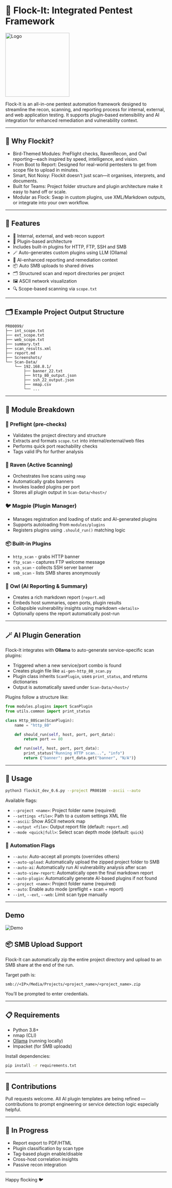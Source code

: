 # 🧰 Flock-It: Integrated Pentest Framework

<img src="flockit.png" alt="Logo" width="200">

Flock-It is an all-in-one pentest automation framework designed to streamline the recon, scanning, and reporting process for internal, external, and web application testing. It supports plugin-based extensibility and AI integration for enhanced remediation and vulnerability context.

---

## 🤔 Why Flockit?

- Bird-Themed Modules: PreFlight checks, RavenRecon, and Owl reporting—each inspired by speed, intelligence, and vision.
- From Boot to Report: Designed for real-world pentesters to get from scope file to upload in minutes.
- Smart, Not Noisy: Flockit doesn't just scan—it organises, interprets, and documents.
- Built for Teams: Project folder structure and plugin architecture make it easy to hand off or scale.
- Modular as Flock: Swap in custom plugins, use XML/Markdown outputs, or integrate into your own workflow.
---

## 🚀 Features

- 🧪 Internal, external, and web recon support
- 🔌 Plugin-based architecture
- Includes built-in plugins for HTTP, FTP, SSH and SMB
- 🪄 Auto-generates custom plugins using LLM (Ollama)
- 🧠 AI-enhanced reporting and remediation context
- 📦 Auto SMB uploads to shared drives
- 🗂️ Structured scan and report directories per project
- 🖼️ ASCII network visualization
- 🔍 Scope-based scanning via `scope.txt`

---

## 🗂️ Example Project Output Structure

```
PR00099/
├── int_scope.txt
├── ext_scope.txt
├── web_scope.txt
├── summary.txt
├── scan_results.xml
├── report.md
├── Screenshots/
└── Scan-Data/
    └── 192.168.8.1/
        ├── banner_22.txt
        ├── http_80_output.json
        ├── ssh_22_output.json
        ├── nmap.csv
        └── ...
```

---

## 🧩 Module Breakdown

### 🛫 Preflight (pre-checks)
- Validates the project directory and structure
- Extracts and formats `scope.txt` into internal/external/web files
- Performs quick port reachability checks
- Tags valid IPs for further analysis

### 🦅 Raven (Active Scanning)
- Orchestrates live scans using `nmap`
- Automatically grabs banners
- Invokes loaded plugins per port
- Stores all plugin output in `Scan-Data/<host>/`

### 🐦 Magpie (Plugin Manager)
- Manages registration and loading of static and AI-generated plugins
- Supports autoloading from `modules/plugins`
- Registers plugins using `.should_run()` matching logic
### 📦 Built-in Plugins
- `http_scan` - grabs HTTP banner
- `ftp_scan` - captures FTP welcome message
- `ssh_scan` - collects SSH server banner
- `smb_scan` - lists SMB shares anonymously


### 🦉 Owl (AI Reporting & Summary)
- Creates a rich markdown report (`report.md`)
- Embeds host summaries, open ports, plugin results
- Collapsible vulnerability insights using markdown `<details>`
- Optionally opens the report automatically post-run

---

## 🪄 AI Plugin Generation

Flock-It integrates with **Ollama** to auto-generate service-specific scan plugins:

- Triggered when a new service/port combo is found
- Creates plugin file like `ai-gen-http_80_scan.py`
- Plugin class inherits `ScanPlugin`, uses `print_status`, and returns dictionaries
- Output is automatically saved under `Scan-Data/<host>/`

Plugins follow a structure like:
```python
from modules.plugins import ScanPlugin
from utils.common import print_status

class Http_80Scan(ScanPlugin):
    name = "http_80"

    def should_run(self, host, port, port_data):
        return port == 80

    def run(self, host, port, port_data):
        print_status("Running HTTP scan...", "info")
        return {"banner": port_data.get("banner", "N/A")}
```

---

## 🔧 Usage

```bash
python3 flockit_dev_0.6.py --project PR00100 --ascii --auto
```

Available flags:
- `--project <name>`: Project folder name (required)
- `--settings <file>`: Path to a custom settings XML file
- `--ascii`: Show ASCII network map
- `--output <file>`: Output report file (default: `report.md`)
- `--mode <quick|full>`: Select scan depth mode (default: `quick`)

### 🧠 Automation Flags
- `--auto`: Auto-accept all prompts (overrides others)
- `--auto-upload`: Automatically upload the zipped project folder to SMB
- `--auto-ai`: Automatically run AI vulnerability analysis after scan
- `--auto-view-report`: Automatically open the final markdown report
- `--auto-plugin`: Automatically generate AI-based plugins if not found
- `--project <name>`: Project folder name (required)
- `--auto`: Enable auto mode (preflight + scan + report)
- `--int`, `--ext`, `--web`: Limit scan type manually

---

## Demo

![Demo](Demo.gif)

## 📦 SMB Upload Support

Flock-It can automatically zip the entire project directory and upload to an SMB share at the end of the run.

Target path is:
```
smb://<IP>/Media/Projects/<project_name>/<project_name>.zip
```
You’ll be prompted to enter credentials.

---

## 📋 Requirements

- Python 3.8+
- nmap (CLI)
- [Ollama](https://ollama.com/) (running locally)
- Impacket (for SMB uploads)

Install dependencies:
```bash
pip install -r requirements.txt
```

---

## 🤝 Contributions

Pull requests welcome. All AI plugin templates are being refined — contributions to prompt engineering or service detection logic especially helpful.

---

## 🧪 In Progress
- Report export to PDF/HTML
- Plugin classification by scan type
- Tag-based plugin enable/disable
- Cross-host correlation insights
- Passive recon integration

---

Happy flocking 🐦